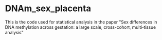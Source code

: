 # DNAm_sex_placenta
This is the code used for statistical analysis in the paper "Sex differences in DNA methylation across gestation: a large scale, cross-cohort, multi-tissue analysis"
